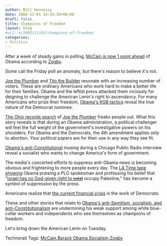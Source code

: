 ```yaml
---
author: Bill Hennessy
date: 2008-11-01 14:34:10+00:00
draft: false
title: Champions of Freedom
layout: blog
#url: e/2008/11/01/champions-of-freedom/
categories:
- Politics
---
```


After a week of steady gains in polling, [McCain is now 1 point ahead](https://gatewaypundit.blogspot.com/2008/10/hip-hop-store-bribes-youths-to-vote-for.html) of Obama according to [Zogby](https://www.zogby.com/main.htm).

Some call the Friday poll an anomaly, but there's reason to believe it's not.

[Joe the Plumber](https://michellemalkin.com/2008/10/17/operation-destroy-joe-the-plumber/) and [Tito the Builder](https://embeds.blogs.foxnews.com/2008/10/27/tito-the-builder-joins-palin-on-the-stump/) resonate with an increasing number of voters. These are ordinary Americans who work hard to make a better life for their families. Obama and the leftist press attacked them viciously for deigning to challenge the American Lenin's right to ascendancy. For many Americans who prize their freedom, [Obama's KGB tactics](https://hotair.com/archives/2008/10/31/obama-kicks-dissenting-reporters-off-plane/) reveal the true nature of the Democrat nominee.

[The Ohio records search](https://hotair.com/archives/2008/11/01/a-cover-up-in-plumbergate/) of [Joe the Plumber](https://michellemalkin.com/2008/10/31/new-report-ohio-employee-was-ordered-to-snoop-on-joe-the-plumber/) freaks people out. What this story reveals is that during an Obama administration, a political challenger will feel the full weight of the government's investigative powers on his shoulders. For Obama and the Democrats, the 4th amendment applies only to abortion. Your political papers are for their use in any way they see fit.

[Obama's anti-Constitutional](https://hennessysview.com/2008/10/27/obama-admits-hed-replace-the-us-constitution/) musing during a Chicago Public Radio interview reveal a socialist who wants to change America's form of government. 

The media's concerted efforts to suppress anti-Obama news is becoming obvious and frightening to more people every day. The [LA Time tape showing](https://gatewaypundit.blogspot.com/2008/10/free-tape-protest-at-la-times.html) Obama praising a PLO spokesman and professing his belief that "[Israel has no God-given right to <strike>exist</strike>](https://yidwithlid.blogspot.com/2008/10/khalid-al-mansour-is-only-one-of-many.html) occupy Palestine," has become a symbol of suppression by the press.

Americans realize that [the current financial crisis](https://hennessysview.com/2008/09/15/franklin-raines-criminal-enterprise-and-barack-obama-his-accomplice/#comment-2643) is the work of Democrats.

These and other stories that relate to [Obama's anti-Semitism, socialism, and anti-Constitutionalism](https://hennessysview.com/2008/10/26/the-message/) are undermining his weak support among white blue-collar workers and independents who see themselves as champions of freedom.

Let's bring down the American Lenin on Tuesday.

Technorati Tags: [McCain](https://technorati.com/tags/McCain),[Barack Obama](https://technorati.com/tags/Barack%20Obama),[Socialism](https://technorati.com/tags/Socialism),[Zogby](https://technorati.com/tags/Zogby)
